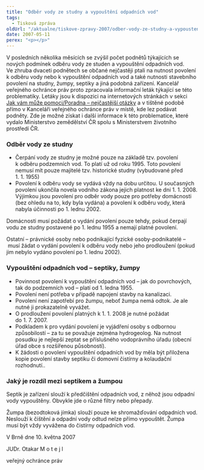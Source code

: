 ```yaml
---
title: "Odběr vody ze studny a vypouštění odpadních vod"
tags:
  - Tisková zpráva
oldUrl: "/aktualne/tiskove-zpravy-2007/odber-vody-ze-studny-a-vypousteni-odpadnich-vod"
date: 2007-05-11
perex: "<p></p>"
---
```


<!-- imported from the old website -->

<p>V posledních několika měsících se zvýšil počet podnětů týkajících se nových podmínek odběru vody ze studen a vypouštění odpadních vod. Ve zhruba dvaceti podnětech se občané nejčastěji ptali na nutnost povolení k odběru vody nebo k vypouštění odpadních vod a také nutnosti stavebního povolení na studny, žumpy, septiky a jiná podobná zařízení. Kancelář veřejného ochránce práv proto zpracovala informační leták týkající se této problematiky. Letáky jsou k dispozici na internetových stránkách v sekci <a href="pomoc/poradna.php">Jak vám může pomoci/Poradna – nejčastější otázky</a> a v tištěné podobě přímo v Kanceláři veřejného ochránce práv v místě, kde lez podávat podněty. Zde je možné získat i další informace k této problematice, které vydalo Ministerstvo zemědělství ČR spolu s Ministerstvem životního prostředí ČR.</p><h3>Odběr vody ze studny</h3><ul><li>Čerpání vody ze studny je možné pouze na základě tzv. povolení k odběru podzemních vod. To platí už od roku 1995. Toto povolení nemusí mít pouze majitelé tzv. historické studny (vybudované před 1. 1. 1955)</li><li>Povolení k odběru vody se vydává vždy na dobu určitou. U současných povolení ukončila novela vodního zákona jejich platnost ke dni 1. 1. 2008. Výjimkou jsou povolení pro odběr vody pouze pro potřeby domácnosti (bez ohledu na to, kdy byla vydána) a povolení k odběru vody, která nabyla účinnosti po 1. lednu 2002.</li></ul><p>Domácnosti musí požádat o vydání povolení pouze tehdy, pokud čerpají vodu ze studny postavené po 1. lednu 1955 a nemají platné povolení.</p><p>Ostatní – právnické osoby nebo podnikající fyzické osoby-podnikatelé – musí žádat o vydání povolení k odběru vody nebo jeho prodloužení (pokud jim nebylo vydáno povolení po 1. lednu 2002).</p><h3>Vypouštění odpadních vod – septiky, žumpy</h3><ul><li>Povinnost povolení k vypouštění odpadních vod – jak do povrchových, tak do podzemních vod – platí od 1. ledna 1955.</li><li>Povolení není potřeba v případě napojení stavby na kanalizaci.</li><li>Povolení není zapotřebí pro žumpu, neboť žumpa nemá odtok. Je ale nutné ji prokazatelně vyvážet.</li><li>O prodloužení povolení platných k 1. 1. 2008 je nutné požádat do 1. 7. 2007.</li><li>Podkladem k pro vydání povolení je vyjádření osoby s odbornou způsobilostí – za tu se považuje zejména hydrogeolog. Na nutnost posudku je nejlepší zeptat se příslušného vodoprávního úřadu (obecní úřad obce s rozšířenou působností).</li><li>K žádosti o povolení vypouštění odpadních vod by měla být přiložena kopie povolení stavby septiku či domovní čistírny a kolaudační rozhodnutí..</li></ul><h3>Jaký je rozdíl mezi septikem a žumpou</h3><p>Septik je zařízení slouží k předčištění odpadních vod, z něhož jsou odpadní vody vypouštěny. Obvykle jde o různé filtry nebo přepady.</p><p>Žumpa (bezodtoková jímka) slouží pouze ke shromažďování odpadních vod. Neslouží k čištění a odpadní vody odtud nelze přímo vypouštět. Žumpa musí být vždy vyvážena do čistírny odpadních vod.</p><p>V Brně dne 10. května 2007</p><p>JUDr. Otakar M o t e j l</p><p>veřejný ochránce práv</p>
